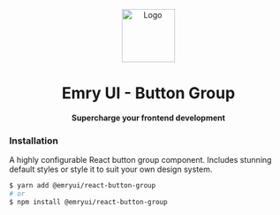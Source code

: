 <div align="center">
  <img style="width:96px; height:96px;" width="96" alt="Logo" src="https://github.com/thmsmtylr/emry-ui/blob/main/194703186-1603a72a-b997-4923-9953-da97270eac58-min%202.png?raw=true">
</div>

<div align="center">
  <h1>Emry UI - Button Group</h1>
  <p><b>Supercharge your frontend development</b></p>
</div>

### Installation

A highly configurable React button group component. Includes stunning default styles or style it to suit your own design system.

```sh
$ yarn add @emryui/react-button-group
# or
$ npm install @emryui/react-button-group
```
